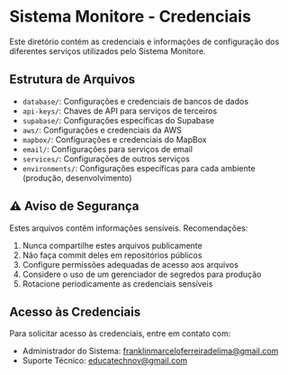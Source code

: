 
# Sistema Monitore - Credenciais

Este diretório contém as credenciais e informações de configuração dos diferentes serviços utilizados pelo Sistema Monitore.

## Estrutura de Arquivos

- `database/`: Configurações e credenciais de bancos de dados
- `api-keys/`: Chaves de API para serviços de terceiros
- `supabase/`: Configurações específicas do Supabase
- `aws/`: Configurações e credenciais da AWS
- `mapbox/`: Configurações e credenciais do MapBox
- `email/`: Configurações para serviços de email
- `services/`: Configurações de outros serviços
- `environments/`: Configurações específicas para cada ambiente (produção, desenvolvimento)

## ⚠️ Aviso de Segurança

Estes arquivos contêm informações sensíveis. Recomendações:

1. Nunca compartilhe estes arquivos publicamente
2. Não faça commit deles em repositórios públicos
3. Configure permissões adequadas de acesso aos arquivos
4. Considere o uso de um gerenciador de segredos para produção
5. Rotacione periodicamente as credenciais sensíveis

## Acesso às Credenciais

Para solicitar acesso às credenciais, entre em contato com:
- Administrador do Sistema: franklinmarceloferreiradelima@gmail.com
- Suporte Técnico: educatechnov@gmail.com
